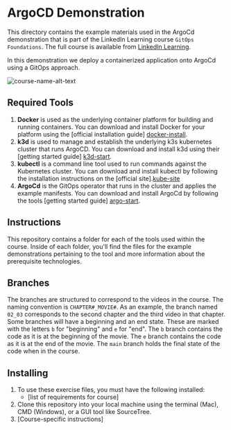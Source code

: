 # ArgoCD Demonstration
This directory contains the example materials used in the ArgoCd demonstration that is part of the LinkedIn Learning course `GitOps Foundations`. The full course is available from [LinkedIn Learning][lil-course-url].

In this demonstration we deploy a containerized application onto ArgoCd using a GitOps approach.

![course-name-alt-text][lil-thumbnail-url] 

## Required Tools
1.  **Docker** is used as the underlying container platform for building and running containers.  You can download and install Docker for your platform using the [official installation guide] [docker-install].
2.  **k3d** is used to manage and establish the underlying k3s kubernetes cluster that runs ArgoCD.  You can download and install k3d using their [getting started guide] [k3d-start].
3.  **kubectl** is a command line tool used to run commands against the Kubernetes cluster.  You can download and install kubectl by following the installation instructions on the [official site].[kube-site]
4.  **ArgoCd** is the GitOps operator that runs in the cluster and applies the example manifests.  You can download and install ArgoCd by following the tools [getting started guide] [argo-start].

## Instructions
This repository contains a folder for each of the tools used within the course.  Inside of each folder, you'll find the files for the example demonstrations pertaining to the tool and more information about the prerequisite technologies.

## Branches
The branches are structured to correspond to the videos in the course. The naming convention is `CHAPTER#_MOVIE#`. As an example, the branch named `02_03` corresponds to the second chapter and the third video in that chapter. 
Some branches will have a beginning and an end state. These are marked with the letters `b` for "beginning" and `e` for "end". The `b` branch contains the code as it is at the beginning of the movie. The `e` branch contains the code as it is at the end of the movie. The `main` branch holds the final state of the code when in the course.

## Installing
1. To use these exercise files, you must have the following installed:
	- [list of requirements for course]
2. Clone this repository into your local machine using the terminal (Mac), CMD (Windows), or a GUI tool like SourceTree.
3. [Course-specific instructions]


[0]: # (Replace these placeholder URLs with actual course URLs)

[lil-course-url]: https://www.linkedin.com/learning/
[lil-thumbnail-url]: http://
[k3d-start]: https://k3d.io/#installation
[docker-install]: https://docs.docker.com/engine/install/
[kube-site]: https://kubernetes.io/docs/tasks/tools/
[argo-start]: https://argoproj.github.io/argo-cd/getting_started/
